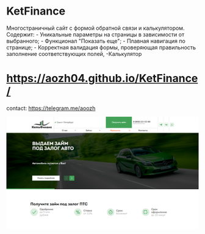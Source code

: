 # KetFinance
Многостраничный сайт с формой обратной связи и калькулятором. Содержит: - Уникальные параметры на страницы в зависимости от выбранного; - Функционал "Показать еще"; - Плавная навигация по странице; - Корректная валидация формы, проверяющая правильность заполнение соответствующих полей, -Калькулятор

# https://aozh04.github.io/KetFinance/

contact: https://telegram.me/aoozh

![alt text](img/screenshot.png)
